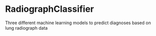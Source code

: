 # RadiographClassifier
Three different machine learning models to predict diagnoses based on lung radiograph data
